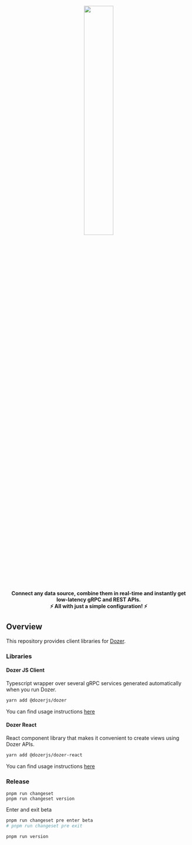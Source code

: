 <div align="center">
    <a target="_blank" href="https://getdozer.io/">
        <br><img src="https://dozer-assets.s3.ap-southeast-1.amazonaws.com/logo-blue.svg" width=40%><br>
    </a>
</div>

<p align="center">
    <br />
    <b>
    Connect any data source, combine them in real-time and instantly get low-latency gRPC and REST APIs.<br>
    ⚡ All with just a simple configuration! ⚡️
    </b>
</p>
</p>

## Overview
This repository provides client libraries for [Dozer](http://github.com/getdozer/dozer). 


### Libraries


#### Dozer JS Client

Typescript wrapper over several gRPC services generated automatically when you run Dozer.

```bash
yarn add @dozerjs/dozer
```
You can find usage instructions [here](./packages/js-client/README.md)

####  Dozer React

React component library that makes it convenient to create views using Dozer APIs.

```bash
yarn add @dozerjs/dozer-react
```
You can find usage instructions [here](./packages/react/README.md)



### Release

```
pnpm run changeset
pnpm run changeset version
```


Enter and exit beta
```bash
pnpm run changeset pre enter beta
# pnpm run changeset pre exit

pnpm run version
```